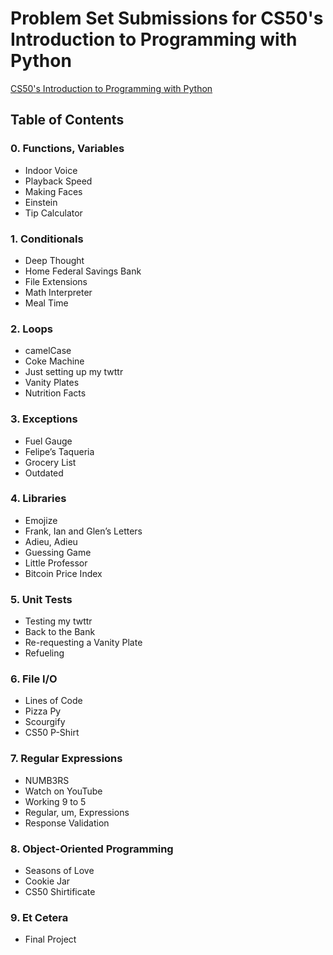 # Problem Set Submissions for CS50's Introduction to Programming with Python 
[CS50's Introduction to Programming with Python](https://www.edx.org/learn/python/harvard-university-cs50-s-introduction-to-programming-with-python)
## Table of Contents
### 0. Functions, Variables
- Indoor Voice
- Playback Speed
- Making Faces
- Einstein
- Tip Calculator

### 1. Conditionals
- Deep Thought
- Home Federal Savings Bank
- File Extensions
- Math Interpreter
- Meal Time

### 2. Loops
- camelCase
- Coke Machine
- Just setting up my twttr
- Vanity Plates
- Nutrition Facts

### 3. Exceptions
- Fuel Gauge
- Felipe’s Taqueria
- Grocery List
- Outdated

### 4. Libraries
- Emojize
- Frank, Ian and Glen’s Letters
- Adieu, Adieu
- Guessing Game
- Little Professor
- Bitcoin Price Index

### 5. Unit Tests
- Testing my twttr
- Back to the Bank
- Re-requesting a Vanity Plate
- Refueling

### 6. File I/O
- Lines of Code
- Pizza Py
- Scourgify
- CS50 P-Shirt

### 7. Regular Expressions
- NUMB3RS
- Watch on YouTube
- Working 9 to 5
- Regular, um, Expressions
- Response Validation

### 8. Object-Oriented Programming
- Seasons of Love
- Cookie Jar
- CS50 Shirtificate

### 9. Et Cetera
- Final Project

